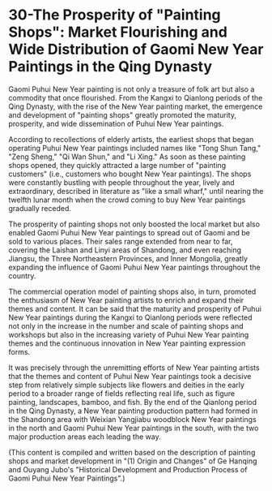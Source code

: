 # 30-The Prosperity of "Painting Shops": Market Flourishing and Wide Distribution of Gaomi New Year Paintings in the Qing Dynasty

Gaomi Puhui New Year painting is not only a treasure of folk art but also a commodity that once flourished. From the Kangxi to Qianlong periods of the Qing Dynasty, with the rise of the New Year painting market, the emergence and development of "painting shops" greatly promoted the maturity, prosperity, and wide dissemination of Puhui New Year paintings.

According to recollections of elderly artists, the earliest shops that began operating Puhui New Year paintings included names like "Tong Shun Tang," "Zeng Sheng," "Qi Wan Shun," and "Li Xing." As soon as these painting shops opened, they quickly attracted a large number of "painting customers" (i.e., customers who bought New Year paintings). The shops were constantly bustling with people throughout the year, lively and extraordinary, described in literature as "like a small wharf," until nearing the twelfth lunar month when the crowd coming to buy New Year paintings gradually receded.

The prosperity of painting shops not only boosted the local market but also enabled Gaomi Puhui New Year paintings to spread out of Gaomi and be sold to various places. Their sales range extended from near to far, covering the Laishan and Linyi areas of Shandong, and even reaching Jiangsu, the Three Northeastern Provinces, and Inner Mongolia, greatly expanding the influence of Gaomi Puhui New Year paintings throughout the country.

The commercial operation model of painting shops also, in turn, promoted the enthusiasm of New Year painting artists to enrich and expand their themes and content. It can be said that the maturity and prosperity of Puhui New Year paintings during the Kangxi to Qianlong periods were reflected not only in the increase in the number and scale of painting shops and workshops but also in the increasing variety of Puhui New Year painting themes and the continuous innovation in New Year painting expression forms.

It was precisely through the unremitting efforts of New Year painting artists that the themes and content of Puhui New Year paintings took a decisive step from relatively simple subjects like flowers and deities in the early period to a broader range of fields reflecting real life, such as figure painting, landscapes, bamboo, and fish. By the end of the Qianlong period in the Qing Dynasty, a New Year painting production pattern had formed in the Shandong area with Weixian Yangjiabu woodblock New Year paintings in the north and Gaomi Puhui New Year paintings in the south, with the two major production areas each leading the way.

(This content is compiled and written based on the description of painting shops and market development in "(1) Origin and Changes" of Ge Hanqing and Ouyang Jubo's "Historical Development and Production Process of Gaomi Puhui New Year Paintings".)

